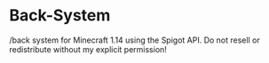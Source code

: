 # Back-System
/back system for Minecraft 1.14 using the Spigot API.
Do not resell or redistribute without my explicit permission!
